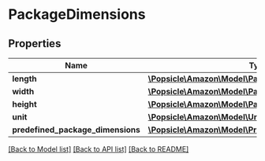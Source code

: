 # PackageDimensions

## Properties
Name | Type | Description | Notes
------------ | ------------- | ------------- | -------------
**length** | [**\Popsicle\Amazon\Model\PackageDimension**](PackageDimension.md) |  | [optional] 
**width** | [**\Popsicle\Amazon\Model\PackageDimension**](PackageDimension.md) |  | [optional] 
**height** | [**\Popsicle\Amazon\Model\PackageDimension**](PackageDimension.md) |  | [optional] 
**unit** | [**\Popsicle\Amazon\Model\UnitOfLength**](UnitOfLength.md) |  | [optional] 
**predefined_package_dimensions** | [**\Popsicle\Amazon\Model\PredefinedPackageDimensions**](PredefinedPackageDimensions.md) |  | [optional] 

[[Back to Model list]](../../README.md#documentation-for-models) [[Back to API list]](../../README.md#documentation-for-api-endpoints) [[Back to README]](../../README.md)

